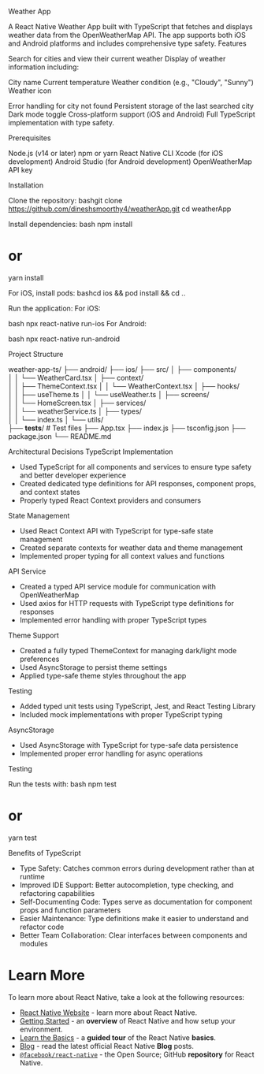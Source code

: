 Weather App

A React Native Weather App built with TypeScript that fetches and displays weather data from the OpenWeatherMap API. The app supports both iOS and Android platforms and includes comprehensive type safety.
Features

Search for cities and view their current weather
Display of weather information including:

City name
Current temperature
Weather condition (e.g., "Cloudy", "Sunny")
Weather icon


Error handling for city not found
Persistent storage of the last searched city
Dark mode toggle
Cross-platform support (iOS and Android)
Full TypeScript implementation with type safety.

Prerequisites

Node.js (v14 or later)
npm or yarn
React Native CLI
Xcode (for iOS development)
Android Studio (for Android development)
OpenWeatherMap API key

Installation

Clone the repository:
bashgit clone https://github.com/dineshsmoorthy4/weatherApp.git
cd weatherApp

Install dependencies:
bash npm install
# or
yarn install

For iOS, install pods:
bashcd ios && pod install && cd ..

Run the application:
For iOS:

bash npx react-native run-ios
For Android:

bash npx react-native run-android


Project Structure

weather-app-ts/
├── android/
├── ios/
├── src/
│   ├── components/   
│   │   └── WeatherCard.tsx
│   ├── context/      
│   │   ├── ThemeContext.tsx
│   │   └── WeatherContext.tsx
│   ├── hooks/        
│   │   ├── useTheme.ts
│   │   └── useWeather.ts
│   ├── screens/      
│   │   └── HomeScreen.tsx
│   ├── services/     
│   │   └── weatherService.ts
│   ├── types/       
│   │   └── index.ts
│   └── utils/        
├── __tests__/        # Test files
├── App.tsx
├── index.js
├── tsconfig.json
├── package.json
└── README.md

Architectural Decisions
TypeScript Implementation

- Used TypeScript for all components and services to ensure type safety and better developer experience
- Created dedicated type definitions for API responses, component props, and context states
- Properly typed React Context providers and consumers

State Management

- Used React Context API with TypeScript for type-safe state management
- Created separate contexts for weather data and theme management
- Implemented proper typing for all context values and functions

API Service

- Created a typed API service module for communication with OpenWeatherMap
- Used axios for HTTP requests with TypeScript type definitions for responses
- Implemented error handling with proper TypeScript types

Theme Support

- Created a fully typed ThemeContext for managing dark/light mode preferences
- Used AsyncStorage to persist theme settings
- Applied type-safe theme styles throughout the app

Testing

- Added typed unit tests using TypeScript, Jest, and React Testing Library
- Included mock implementations with proper TypeScript typing

AsyncStorage

- Used AsyncStorage with TypeScript for type-safe data persistence
- Implemented proper error handling for async operations

Testing

Run the tests with:
bash npm test
# or
yarn test

Benefits of TypeScript

- Type Safety: Catches common errors during development rather than at runtime
- Improved IDE Support: Better autocompletion, type checking, and refactoring capabilities
- Self-Documenting Code: Types serve as documentation for component props and function parameters
- Easier Maintenance: Type definitions make it easier to understand and refactor code
- Better Team Collaboration: Clear interfaces between components and modules


# Learn More
To learn more about React Native, take a look at the following resources:

- [React Native Website](https://reactnative.dev) - learn more about React Native.
- [Getting Started](https://reactnative.dev/docs/environment-setup) - an **overview** of React Native and how setup your environment.
- [Learn the Basics](https://reactnative.dev/docs/getting-started) - a **guided tour** of the React Native **basics**.
- [Blog](https://reactnative.dev/blog) - read the latest official React Native **Blog** posts.
- [`@facebook/react-native`](https://github.com/facebook/react-native) - the Open Source; GitHub **repository** for React Native.
